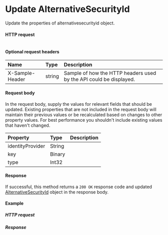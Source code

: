 # Update AlternativeSecurityId

Update the properties of alternativesecurityid object.
#### HTTP request
```http

```

#### Optional request headers
| Name       | Type | Description|
|:-----------|:------|:----------|
| X-Sample-Header  | string  | Sample of how the HTTP headers used by the API could be displayed.|

#### Request body
In the request body, supply the values for relevant fields that should be updated. Existing properties that are not included in the request body will maintain their previous values or be recalculated based on changes to other property values. For best performance you shouldn't include existing values that haven't changed.

| Property	   | Type	|Description|
|:---------------|:--------|:----------|
|identityProvider|String||
|key|Binary||
|type|Int32||

#### Response
If successful, this method returns a `200 OK` response code and updated [AlternativeSecurityId](../resources/alternativesecurityid.md) object in the response body.
#### Example
##### HTTP request
##### Response
